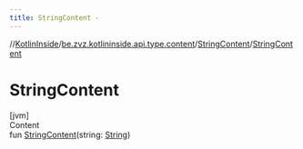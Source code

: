 ```yaml
---
title: StringContent -
---
```

//[KotlinInside](../../index.md)/[be.zvz.kotlininside.api.type.content](../index.md)/[StringContent](index.md)/[StringContent](-string-content.md)



# StringContent  
[jvm]  
Content  
fun [StringContent](-string-content.md)(string: [String](https://kotlinlang.org/api/latest/jvm/stdlib/kotlin/-string/index.html))  



